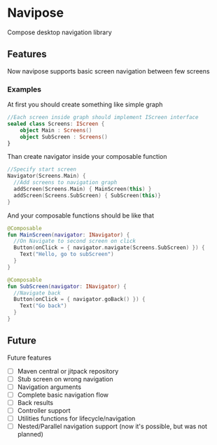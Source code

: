 # Navipose
Compose desktop navigation library

## Features
Now navipose supports basic screen navigation between few screens

### Examples
At first you should create something like simple graph
```kotlin
//Each screen inside graph should implement IScreen interface
sealed class Screens: IScreen {
    object Main : Screens()
    object SubScreen : Screens()
}
```
Than create navigator inside your composable function
```kotlin
//Specify start screen
Navigator(Screens.Main) {
  //Add screens to navigation graph
  addScreen(Screens.Main) { MainScreen(this) }
  addScreen(Screens.SubScreen) { SubScreen(this)}
}
```

And your composable functions should be like that
```kotlin
@Composable
fun MainScreen(navigator: INavigator) {
  //On Navigate to second screen on click
  Button(onClick = { navigator.navigate(Screens.SubScreen) }) {
    Text("Hello, go to subScreen")
  }
}

@Composable
fun SubScreen(navigator: INavigator) {
  //Navigate back
  Button(onClick = { navigator.goBack() }) {
    Text("Go back")
  }
}
```


## Future
Future features
- [ ] Maven central or jitpack repository
- [ ] Stub screen on wrong navigation
- [ ] Navigation arguments
- [ ] Complete basic navigation flow
- [ ] Back results
- [ ] Controller support
- [ ] Utilities functions for lifecycle/navigation
- [ ] Nested/Parallel navigation support (now it's possible, but was not planned)

